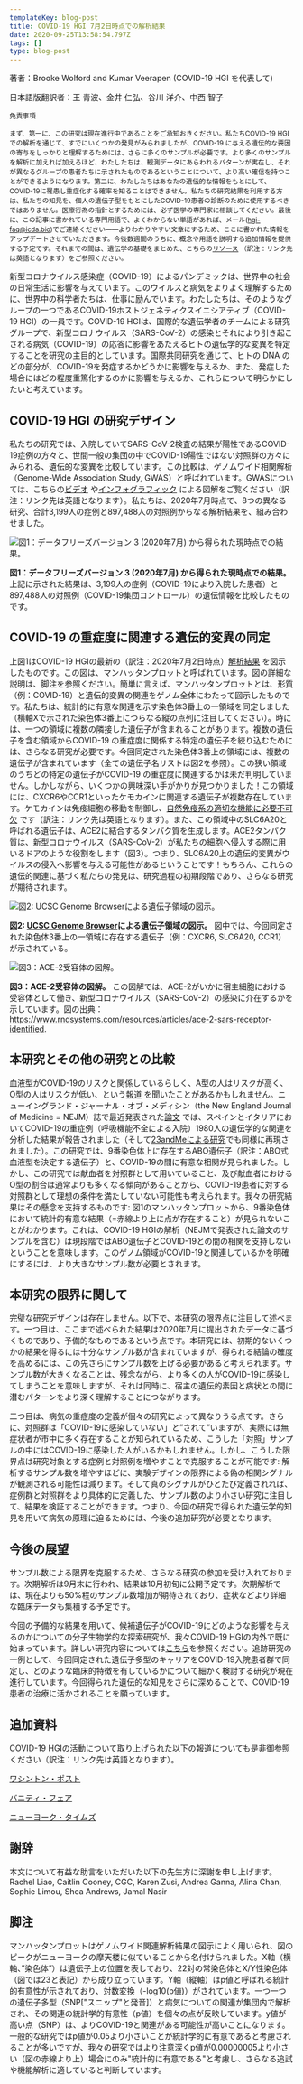 ```yaml
---
templateKey: blog-post
title: COVID-19 HGI 7月2日時点での解析結果
date: 2020-09-25T13:58:54.797Z
tags: []
type: blog-post
---
```


著者：Brooke Wolford and Kumar Veerapen (COVID-19 HGI を代表して)

日本語版翻訳者：王 青波、金井 仁弘、谷川 洋介、中西 智子

<small>

免責事項

まず、第一に、この研究は現在進行中であることをご承知おきください。私たちCOVID-19 HGIでの解析を通じて、すでにいくつかの発見がみられましたが、COVID-19 に与える遺伝的な要因の寄与をしっかりと理解するためには、さらに多くのサンプルが必要です。より多くのサンプルを解析に加えれば加えるほど、わたしたちは、観測データにあらわれるパターンが実在し、それが異なるグループの患者たちに示されたものであるということについて、より高い確信を持つことができるようになります。第二に、わたしたちはあなたの遺伝的な情報をもとにして、COVID-19に罹患し重症化する確率を知ることはできません。私たちの研究結果を利用する方は、私たちの知見を、個人の遺伝子型をもとにしたCOVID-19患者の診断のために使用するべきではありません。医療行為の指針とするためには、必ず医学の専門家に相談してください。最後に、この記事に書かれている専門用語で、よくわからない単語があれば、メール(hgi-faq@icda.bio)でご連絡ください――よりわかりやすい文章にするため、ここに書かれた情報をアップデートさせていただきます。今後数週間のうちに、概念や用語を説明する追加情報を提供する予定です。それまでの間は、遺伝学の基礎をまとめた、こちらの[リソース](https://medlineplus.gov/genetics/understanding/) （訳注：リンク先は英語となります）をご参照ください。
</small>

新型コロナウイルス感染症（COVID-19）によるパンデミックは、世界中の社会の日常生活に影響を与えています。このウイルスと病気をよりよく理解するために、世界中の科学者たちは、仕事に励んでいます。わたしたちは、そのようなグループの一つであるCOVID-19ホストジェネティクスイニシアティブ（COVID-19 HGI）の一員です。COVID-19 HGIは、国際的な遺伝学者のチームによる研究グループで、新型コロナウイルス（SARS-CoV-2）の感染とそれにより引き起こされる病気（COVID-19）の応答に影響をあたえるヒトの遺伝学的な変異を特定することを研究の主目的としています。国際共同研究を通じて、ヒトの DNA のどの部分が、COVID-19を発症するかどうかに影響を与えるか、また、発症した場合にはどの程度重篤化するのかに影響を与えるか、これらについて明らかにしたいと考えています。

## COVID-19 HGI の研究デザイン

私たちの研究では、入院していてSARS-CoV-2検査の結果が陽性であるCOVID-19症例の方々と、世間一般の集団の中でCOVID-19陽性ではない対照群の方々にみられる、遺伝的な変異を比較しています。この比較は、ゲノムワイド相関解析（Genome-Wide Association Study, GWAS）と呼ばれています。GWASについては、こちらの[ビデオ](https://www.youtube.com/watch?v=cgyc55JhdcM) や[インフォグラフィック](https://www.broadinstitute.org/visuals/explainer-genome-wide-association-studies) による図解をご覧ください（訳注：リンク先は英語となります）。私たちは、2020年7月時点で、8つの異なる研究、合計3,199人の症例と897,488人の対照例からなる解析結果を、組み合わせました。

![図1：データフリーズバージョン 3 (2020年7月) から得られた現時点での結果。](scicomm_blog_post_20200924.png)
<figcaption class="manual-md-inline-caption">
<strong>図1：データフリーズバージョン 3 (2020年7月) から得られた現時点での結果。</strong>上記に示された結果は、3,199人の症例（COVID-19により入院した患者）と897,488人の対照例（COVID-19集団コントロール）の遺伝情報を比較したものです。
</figcaption>

## COVID-19 の重症度に関連する遺伝的変異の同定

上図1はCOVID-19 HGIの最新の（訳注：2020年7月2日時点）[解析結果](/results/) を図示したものです。この図は、マンハッタンプロットと呼ばれています。図の詳細な説明は、脚注を参照ください。簡単に言えば、マンハッタンプロットとは、形質（例：COVID-19）と遺伝的変異の関連をゲノム全体にわたって図示したものです。私たちは、統計的に有意な関連を示す染色体3番上の一領域を同定しました（横軸Xで示された染色体3番上につらなる縦の点列に注目してください）。時には、一つの領域に複数の隣接した遺伝子が含まれることがあります。複数の遺伝子を含む領域からCOVID-19 の重症度に関係する特定の遺伝子を絞り込むためには、さらなる研究が必要です。今回同定された染色体3番上の領域には、複数の遺伝子が含まれています（全ての遺伝子名リストは図2を参照）。この狭い領域のうちどの特定の遺伝子がCOVID-19 の重症度に関連するかは未だ判明していません。しかしながら、いくつかの興味深い手がかりが見つかりました！この領域には、CXCR6やCCR1といったケモカインに関連する遺伝子が複数存在しています。ケモカインは免疫細胞の移動を制御し、[自然免疫系の適切な機能に必要不可欠](https://www.ncbi.nlm.nih.gov/pmc/articles/PMC4448619/) です（訳注：リンク先は英語となります）。また、この領域中のSLC6A20と呼ばれる遺伝子は、ACE2に結合するタンパク質を生成します。ACE2タンパク質は、新型コロナウイルス（SARS-CoV-2）が私たちの細胞へ侵入する際に用いるドアのような役割をします（図3）。つまり、SLC6A20上の遺伝的変異がウイルスの侵入へ影響を与える可能性があるということです！もちろん、これらの遺伝的関連に基づく私たちの発見は、研究過程の初期段階であり、さらなる研究が期待されます。


![図2: UCSC Genome Browserによる遺伝子領域の図示。](hgt_genome_32a4d_7bc390.jpg)
<figcaption class="manual-md-inline-caption">
<strong>図2: <a href="https://genome.ucsc.edu" target="_blank" rel="noopener noreferrer">UCSC Genome Browser</a>による遺伝子領域の図示。</strong> 図中では、今回同定された染色体3番上の一領域に存在する遺伝子（例：CXCR6, SLC6A20, CCR1）が示されている。
</figcaption>

![図3：ACE-2受容体の図解。](unnamed.png)
<figcaption class="manual-md-inline-caption">
<strong>図3：ACE-2受容体の図解。</strong> この図解では、ACE-2がいかに宿主細胞における受容体として働き、新型コロナウイルス（SARS-CoV-2）の感染に介在するかを示しています。図の出典： <a href="https://www.rndsystems.com/resources/articles/ace-2-sars-receptor-identified" target="_blank" rel="noopener noreferrer">https://www.rndsystems.com/resources/articles/ace-2-sars-receptor-identified</a>.
</figcaption>

## 本研究とその他の研究との比較

血液型がCOVID-19のリスクと関係しているらしく、A型の人はリスクが高く、O型の人はリスクが低い、という[報道](https://www.cnn.com/2020/07/16/health/blood-types-coronavirus-wellness-scn/index.html) を聞いたことがあるかもしれません。ニューイングランド・ジャーナル・オブ・メディシン（the New England Journal of Medicine = NEJM）誌で最近発表された[論文](https://www.nejm.org/doi/full/10.1056/NEJMoa2020283) では、スペインとイタリアにおいてCOVID-19の重症例（呼吸機能不全による入院）1980人の遺伝学的な関連を分析した結果が報告されました（そして[23andMeによる研究](https://www.medrxiv.org/content/10.1101/2020.09.04.20188318v1)でも同様に再現されました）。この研究では、9番染色体上に存在するABO遺伝子（訳注：ABO式血液型を決定する遺伝子）と、COVID-19の間に有意な相関が見られました。しかし、この研究では献血者を対照群として用いていること、及び献血者におけるO型の割合は通常よりも多くなる傾向があることから、COVID-19患者に対する対照群として理想の条件を満たしていない可能性も考えられます。我々の研究結果はその懸念を支持するものです: 図1のマンハッタンプロットから、9番染色体において統計的有意な結果（=赤線より上に点が存在すること）が見られないことがわかります。これは、COVID-19 HGIの解析（NEJMで発表された論文のサンプルを含む）は現段階ではABO遺伝子とCOVID-19との間の相関を支持しないということを意味します。このゲノム領域がCOVID-19と関連しているかを明確にするには、より大きなサンプル数が必要とされます。

## 本研究の限界に関して

完璧な研究デザインは存在しません。以下で、本研究の限界点に注目して述べます。一つ目は、ここまで述べられた結果は2020年7月に提出されたデータに基づくものであり、予備的なものであるという点です。本研究には、初期的ないくつかの結果を得るには十分なサンプル数が含まれていますが、得られる結論の確度を高めるには、この先さらにサンプル数を上げる必要があると考えられます。サンプル数が大きくなることは、残念ながら、より多くの人がCOVID-19に感染してしまうことを意味しますが、それは同時に、宿主の遺伝的素因と病状との間に潜むパターンをより深く理解することにつながります。

二つ目は、病気の重症度の定義が個々の研究によって異なりうる点です。さらに、対照群は「COVID-19に感染していない」と”されて”いますが、実際には無症状者が市中に多く存在することが知られているため、こうした「対照」サンプルの中にはCOVID-19に感染した人がいるかもしれません。しかし、こうした限界点は研究対象とする症例と対照例を増やすことで克服することが可能です: 解析するサンプル数を増やすほどに、実験デザインの限界による偽の相関シグナルが観測される可能性は減ります。そして真のシグナルがひとたび定義されれば、症例群と対照群をより具体的に定義した、サンプル数のより小さい研究に注目して、結果を検証することができます。つまり、今回の研究で得られた遺伝学的知見を用いて病気の原理に迫るためには、今後の追加研究が必要となります。

## 今後の展望

サンプル数による限界を克服するため、さらなる研究の参加を受け入れております。次期解析は9月末に行われ、結果は10月初旬に公開予定です。次期解析では、現在よりも50%程のサンプル数増加が期待されており、症状などより詳細な臨床データも集積する予定です。

今回の予備的な結果を用いて、候補遺伝子がCOVID-19にどのような影響を与えるのかについての分子生物学的な探索研究が、我々COVID-19 HGIの内外で既に始まっています。詳しい研究内容については[こちら]((/blog/2020-06-29-in-silico-follow-up-results/))を参照ください。追跡研究の一例として、今回同定された遺伝子多型のキャリアをCOVID-19入院患者群で同定し、どのような臨床的特徴を有しているかについて細かく検討する研究が現在進行しています。今回得られた遺伝的な知見をさらに深めることで、COVID-19患者の治療に活かされることを願っています。

## 追加資料

COVID-19 HGIの活動について取り上げられた以下の報道についても是非御参照ください（訳注：リンク先は英語となります）。


[ワシントン・ポスト](https://www.washingtonpost.com/opinions/2020/04/27/covid-19-quickly-kills-some-while-others-dont-show-symptoms-can-genetics-explain-this/)

[バニティ・フェア](https://www.vanityfair.com/news/2020/04/genetic-chances-of-dying-from-coronavirus)

[ニューヨーク・タイムズ](https://www.nytimes.com/2020/06/03/health/coronavirus-blood-type-genetics.html)

## 謝辞

本文について有益な助言をいただいた以下の先生方に深謝を申し上げます。
Rachel Liao, Caitlin Cooney, CGC, Karen Zusi, Andrea Ganna, Alina Chan, Sophie Limou, Shea Andrews, Jamal Nasir

## 脚注

マンハッタンプロットはゲノムワイド関連解析結果の図示によく用いられ、図のピークがニューヨークの摩天楼に似ていることから名付けられました。X軸（横軸、”染色体”）は遺伝子上の位置を表しており、22対の常染色体とX/Y性染色体（図では23と表記）から成り立っています。Y軸（縦軸）はp値と呼ばれる統計的有意性が示されており、対数変換（-log10(p値)）がされています。一つ一つの遺伝子多型（SNP["スニップ"と発音]）と病気についての関連が集団内で解析され、その関連の統計学的有意性（p値）を個々の点が反映しています。y値が高い点（SNP）は、よりCOVID-19と関連がある可能性が高いことになります。一般的な研究ではp値が0.05より小さいことが統計学的に有意であると考慮されることが多いですが、我々の研究ではより注意深くp値が0.00000005より小さい（図の赤線より上）場合にのみ"統計的に有意である"と考慮し、さらなる追試や機能解析に適していると判断しています。



